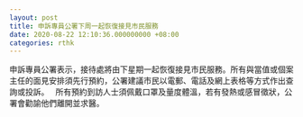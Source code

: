 ```yaml
---
layout: post
title: 申訴專員公署下周一起恢復接見市民服務
date: 2020-08-22 12:10:36.000000000 +08:00
categories: rthk
---
```


申訴專員公署表示，接待處將由下星期一起恢復接見市民服務。所有與當值或個案主任的面見安排須先行預約，公署建議市民以電郵、電話及網上表格等方式作出查詢或投訴。
 
所有預約到訪人士須佩戴口罩及量度體溫，若有發熱或感冒徵狀，公署會勸諭他們離開並求醫。
